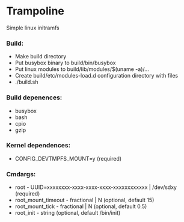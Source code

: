 # Trampoline
Simple linux initramfs

### Build:
- Make build directory
- Put busybox binary to build/bin/busybox
- Put linux modules to build/lib/modules/$(uname -a)/...
- Create build/etc/modules-load.d configuration directory with files
- ./build.sh

### Build depenences:
- busybox
- bash
- cpio
- gzip

### Kernel dependences:
- CONFIG_DEVTMPFS_MOUNT=y (required)

### Cmdargs:
- root - UUID=xxxxxxxx-xxxx-xxxx-xxxx-xxxxxxxxxxxx | /dev/sdxy (required)
- root_mount_timeout - fractional | N (optional, default 15)
- root_mount_tick -  fractional | N (optional, default 0.5)
- root_init - string (optional, default /bin/init)
